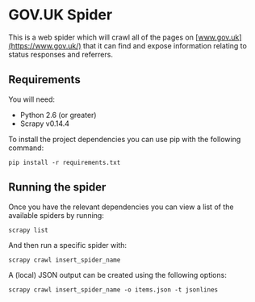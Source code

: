 # GOV.UK Spider

This is a web spider which will crawl all of the pages on
[www.gov.uk](https://www.gov.uk/) that it can find and expose
information relating to status responses and referrers.

## Requirements

You will need:

* Python 2.6 (or greater)
* Scrapy v0.14.4

To install the project dependencies you can use pip with the
following command:

    pip install -r requirements.txt

## Running the spider

Once you have the relevant dependencies you can view a list of the
available spiders by running:

    scrapy list

And then run a specific spider with:

    scrapy crawl insert_spider_name

A (local) JSON output can be created using the following options:

    scrapy crawl insert_spider_name -o items.json -t jsonlines
